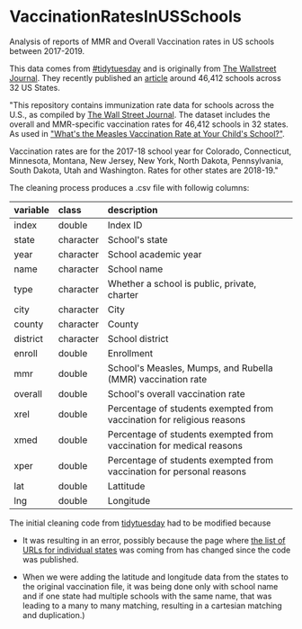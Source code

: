 # VaccinationRatesInUSSchools
Analysis of reports of MMR and Overall Vaccination rates in US schools between 2017-2019.

This data comes from [#tidytuesday](https://github.com/rfordatascience/tidytuesday/blob/master/data/2020/2020-02-25/readme.md) and is originally from [The Wallstreet Journal](https://github.com/WSJ/measles-data). They recently published an [article](https://www.wsj.com/graphics/school-measles-rate-map/) around 46,412 schools across 32 US States. 

"This repository contains immunization rate data for schools across the U.S., as compiled by [The Wall Street Journal](https://github.com/WSJ/measles-data). The dataset includes the overall and MMR-specific vaccination rates for 46,412 schools in 32 states. As used in ["What's the Measles Vaccination Rate at Your Child's School?"](https://www.wsj.com/graphics/school-measles-rate-map/).  
  
Vaccination rates are for the 2017-18 school year for Colorado, Connecticut, Minnesota, Montana, New Jersey, New York, North Dakota, Pennsylvania, South Dakota, Utah and Washington. Rates for other states are 2018-19."  
  
The cleaning process produces a .csv file with followig columns:  
  
|variable |class     |description |
|:--------|:---------|:-----------|
|index    |double    | Index ID |
|state    |character | School's state |
|year     |character | School academic year|
|name     |character | School name|
|type     |character | Whether a school is public, private, charter |
|city     |character | City |
|county   |character | County |
|district |character | School district |
|enroll   |double    | Enrollment |
|mmr      |double    | School's Measles, Mumps, and Rubella (MMR) vaccination rate |
|overall  |double    | School's overall vaccination rate|
|xrel     |double    | Percentage of students exempted from vaccination for religious reasons |
|xmed     |double    | Percentage of students exempted from vaccination for medical reasons |
|xper     |double    | Percentage of students exempted from vaccination for personal reasons |
|lat      |double    | Lattitude  |
|lng      |double    | Longitude  |

The initial cleaning code from [tidytuesday](https://github.com/rfordatascience/tidytuesday/blob/master/data/2020/2020-02-25/readme.md) had to be modified because   
  
 * It was resulting in an error, possibly because the page where [the list of URLs for individual states](https://github.com/WSJ/measles-data/tree/master/individual-states) was coming from has changed since the code was published.  

 * When we were adding the latitude and longitude data from the states to the original vaccination file, it was being done only with school name and if one state had multiple schools with the same name, that was leading to a many to many matching, resulting in a cartesian matching and duplication.)  
